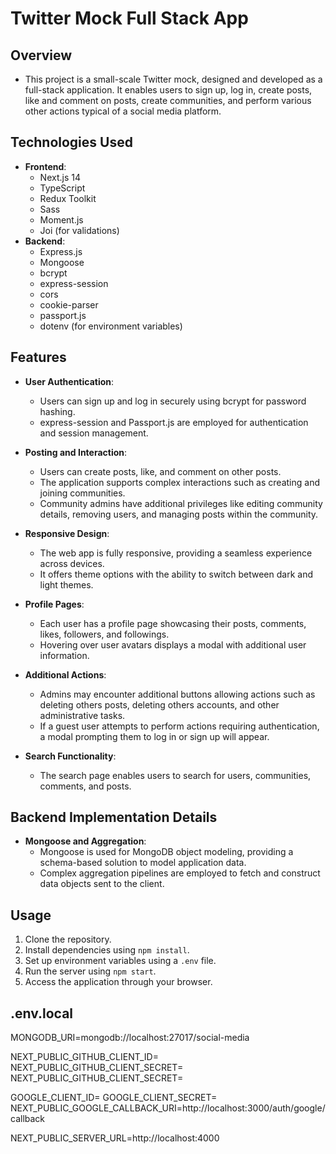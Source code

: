 # Twitter Mock Full Stack App

## Overview
- This project is a small-scale Twitter mock, designed and developed as a full-stack application. It enables users to sign up, log in, create posts, like and comment on posts, create communities, and perform various other actions typical of a social media platform.

## Technologies Used
- **Frontend**:
  - Next.js 14
  - TypeScript
  - Redux Toolkit
  - Sass
  - Moment.js
  - Joi (for validations)
- **Backend**:
  - Express.js
  - Mongoose
  - bcrypt
  - express-session
  - cors
  - cookie-parser
  - passport.js
  - dotenv (for environment variables)

## Features
- **User Authentication**:
  - Users can sign up and log in securely using bcrypt for password hashing.
  - express-session and Passport.js are employed for authentication and session management.

- **Posting and Interaction**:
  - Users can create posts, like, and comment on other posts.
  - The application supports complex interactions such as creating and joining communities.
  - Community admins have additional privileges like editing community details, removing users, and managing posts within the community.

- **Responsive Design**:
  - The web app is fully responsive, providing a seamless experience across devices.
  - It offers theme options with the ability to switch between dark and light themes.

- **Profile Pages**:
  - Each user has a profile page showcasing their posts, comments, likes, followers, and followings.
  - Hovering over user avatars displays a modal with additional user information.

- **Additional Actions**:
  - Admins may encounter additional buttons allowing actions such as deleting others posts, deleting others accounts, and other administrative tasks.
  - If a guest user attempts to perform actions requiring authentication, a modal prompting them to log in or sign up will appear.

- **Search Functionality**:
  - The search page enables users to search for users, communities, comments, and posts.

## Backend Implementation Details
- **Mongoose and Aggregation**:
  - Mongoose is used for MongoDB object modeling, providing a schema-based solution to model application data.
  - Complex aggregation pipelines are employed to fetch and construct data objects sent to the client.

## Usage
1. Clone the repository.
2. Install dependencies using `npm install`.
3. Set up environment variables using a `.env` file.
4. Run the server using `npm start`.
5. Access the application through your browser.


## .env.local

  MONGODB_URI=mongodb://localhost:27017/social-media

  NEXT_PUBLIC_GITHUB_CLIENT_ID=
  NEXT_PUBLIC_GITHUB_CLIENT_SECRET=
  NEXT_PUBLIC_GITHUB_CLIENT_SECRET=
  
  GOOGLE_CLIENT_ID=
  GOOGLE_CLIENT_SECRET=
  NEXT_PUBLIC_GOOGLE_CALLBACK_URI=http://localhost:3000/auth/google/callback

  NEXT_PUBLIC_SERVER_URL=http://localhost:4000
